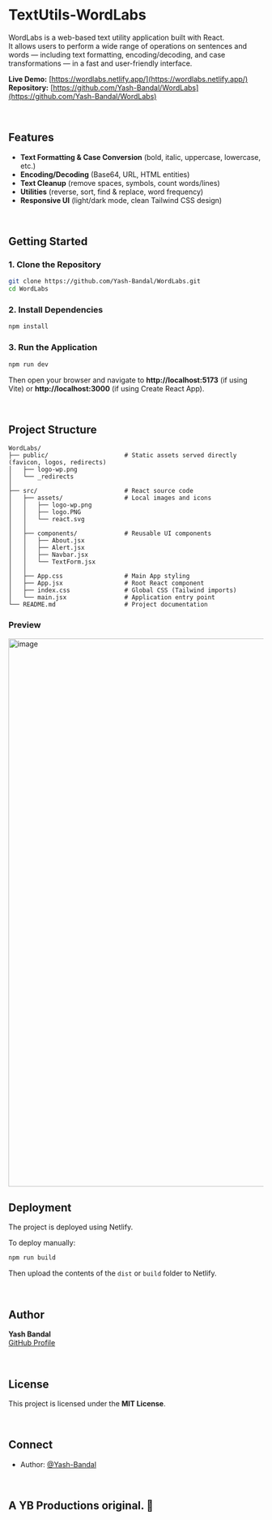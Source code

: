 # TextUtils-WordLabs

WordLabs is a web-based text utility application built with React.  
It allows users to perform a wide range of operations on sentences and words — including text formatting, encoding/decoding, and case transformations — in a fast and user-friendly interface.

**Live Demo:** [https://wordlabs.netlify.app/](https://wordlabs.netlify.app/)  
**Repository:** [https://github.com/Yash-Bandal/WordLabs](https://github.com/Yash-Bandal/WordLabs)

<br>

## Features

- **Text Formatting & Case Conversion** (bold, italic, uppercase, lowercase, etc.)  
- **Encoding/Decoding** (Base64, URL, HTML entities)  
- **Text Cleanup** (remove spaces, symbols, count words/lines)  
- **Utilities** (reverse, sort, find & replace, word frequency)  
- **Responsive UI** (light/dark mode, clean Tailwind CSS design)

<br>

## Getting Started

### 1. Clone the Repository
```bash
git clone https://github.com/Yash-Bandal/WordLabs.git
cd WordLabs
```

### 2. Install Dependencies
```bash
npm install
```

### 3. Run the Application
```bash
npm run dev
```

Then open your browser and navigate to **http://localhost:5173** (if using Vite) or **http://localhost:3000** (if using Create React App).


<br>


## Project Structure

```
WordLabs/
├── public/                     # Static assets served directly (favicon, logos, redirects)
│   ├── logo-wp.png
│   └── _redirects
│
├── src/                        # React source code
│   ├── assets/                 # Local images and icons
│   │   ├── logo-wp.png
│   │   ├── logo.PNG
│   │   └── react.svg
│   │
│   ├── components/             # Reusable UI components
│   │   ├── About.jsx
│   │   ├── Alert.jsx
│   │   ├── Navbar.jsx
│   │   └── TextForm.jsx
│   │
│   ├── App.css                 # Main App styling
│   ├── App.jsx                 # Root React component
│   ├── index.css               # Global CSS (Tailwind imports)
│   └── main.jsx                # Application entry point
└── README.md                   # Project documentation
```

### Preview
<img width="1920" height="1080" alt="image" src="https://github.com/user-attachments/assets/505923f8-69e6-43e4-973c-488f48a1891d" />



<br>

## Deployment

The project is deployed using Netlify.

To deploy manually:
```bash
npm run build
```
Then upload the contents of the `dist` or `build` folder to Netlify.

<!-- <br>

## Contributing

Contributions are welcome!  
To contribute:

1. Fork the repository  
2. Create a new branch: `git checkout -b feature-name`  
3. Make your changes and commit them: `git commit -m "Add feature"`  
4. Push to your fork and open a pull request -->

<br>

## Author

**Yash Bandal**  
[GitHub Profile](https://github.com/Yash-Bandal)

<br>

## License

This project is licensed under the **MIT License**.  



<br>

##  Connect
* Author: [@Yash-Bandal](https://github.com/Yash-Bandal)

<br>

## A YB Productions original. 💝

